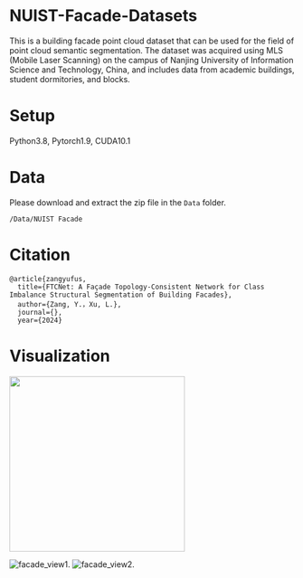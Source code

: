 # NUIST-Facade-Datasets
This is a building facade point cloud dataset that can be used for the field of point cloud semantic segmentation. The dataset was acquired using MLS (Mobile Laser Scanning) on the campus of Nanjing University of Information Science and Technology, China, and includes data from academic buildings, student dormitories, and blocks.
# Setup
Python3.8, Pytorch1.9, CUDA10.1
# Data
Please download and extract the zip file in the ```Data``` folder.
```
/Data/NUIST Facade
```
# Citation
```
@article{zangyufus,
  title={FTCNet: A Façade Topology-Consistent Network for Class Imbalance Structural Segmentation of Building Facades},
  author={Zang, Y.，Xu, L.},
  journal={},
  year={2024}
```
# Visualization
<img src="https://github.com/zangyufus/NUIST-Facade-Datasets/blob/main/NUIST%20Datasets/image/facade_view1.png" width="310px">

![facade_view1.](https://github.com/zangyufus/NUIST-Facade-Datasets/blob/main/NUIST%20Datasets/image/facade_view1.png)
![facade_view2.](https://github.com/zangyufus/NUIST-Facade-Datasets/blob/main/NUIST%20Datasets/image/facade_view2.png)
